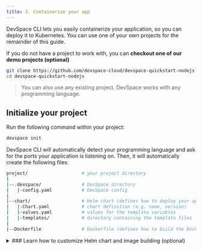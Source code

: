 ```yaml
---
title: 2. Containerize your app
---
```


DevSpace CLI lets you easily containerize your application, so you can deploy it to Kubernetes. You can use one of your own projects for the remainder of this guide. 

If you do not have a project to work with, you can **checkout one of our demo projects (optional)**
<!--DOCUSAURUS_CODE_TABS-->
<!--Node.js-->
```bash
git clone https://github.com/devspace-cloud/devspace-quickstart-nodejs
cd devspace-quickstart-nodejs
```

<!--END_DOCUSAURUS_CODE_TABS-->

> You can also use any existing project. DevSpace works with any programming language.

## Initialize your project
Run the following command within your project:
```bash
devspace init
```
DevSpace CLI will automatically detect your programming language and ask for the ports your application is listening on. Then, it will automatically create the following files:
```bash
project/                    # your project directory
|
|--.devspace/               # DevSpace directory
|   |-config.yaml           # DevSpace config
|
|--chart/                   # Helm chart (defines how to deploy your application)
|   |-Chart.yaml            # chart definition (e.g. name, version)
|   |-values.yaml           # values for the template variables
|   |-templates/            # directory containing the template files
|
|--Dockerfile               # Dockerfile (defines how to build the Docker image)
```

<details>
<summary>
### Learn how to customize Helm chart and image building (optional)
</summary>

See the following guides to:
- [Configure image building](/docs/deployment/images)
- [Add packages to your Helm chart (e.g. database)](/docs/chart/packages)
- [Configure persistent volumes](/docs/chart/persistent-volumes)
- [Set environment variables](/docs/chart/environment-variables)
- [Configure networking for your Helm chart (e.g. ingress)](/docs/chart/networking)
- [Define multiple containers in your Helm chart](/docs/chart/containers)
- [Add custom Kubernetes manifests (.yaml files)](/docs/chart/custom-manifests)
- [Configure auto-scaling within your Helm Chart](/docs/chart/scaling)

</details>
